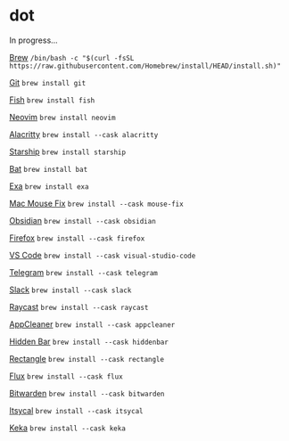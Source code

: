 # dot

In progress...

[Brew](https://brew.sh/)
`/bin/bash -c "$(curl -fsSL https://raw.githubusercontent.com/Homebrew/install/HEAD/install.sh)"`

[Git](https://git-scm.com)
`brew install git`

[Fish](https://fishshell.com)
`brew install fish`

[Neovim](https://neovim.io/)
`brew install neovim`

[Alacritty](https://github.com/alacritty/alacritty/)
`brew install --cask alacritty`

[Starship](https://starship.rs)
`brew install starship`

[Bat](https://github.com/sharkdp/bat)
`brew install bat`

[Exa](https://the.exa.website)
`brew install exa`

[Mac Mouse Fix](https://github.com/noah-nuebling/mac-mouse-fix) 
`brew install --cask mouse-fix`

[Obsidian](https://obsidian.md/)
`brew install --cask obsidian`

[Firefox](https://www.mozilla.org/firefox/)
`brew install --cask firefox`

[VS Code](https://code.visualstudio.com/)
`brew install --cask visual-studio-code`

[Telegram](https://macos.telegram.org/)
`brew install --cask telegram`

[Slack](https://slack.com/)
`brew install --cask slack`

[Raycast](https://raycast.app/)
`brew install --cask raycast`

[AppCleaner](https://freemacsoft.net/appcleaner/)
`brew install --cask appcleaner`

[Hidden Bar](https://github.com/dwarvesf/hidden/)
`brew install --cask hiddenbar`

[Rectangle](https://rectangleapp.com/)
`brew install --cask rectangle`

[Flux](https://justgetflux.com/)
`brew install --cask flux`

[Bitwarden](https://bitwarden.com/)
`brew install --cask bitwarden`

[Itsycal](https://www.mowglii.com/itsycal/)
`brew install --cask itsycal`

[Keka](https://www.keka.io/)
`brew install --cask keka`
